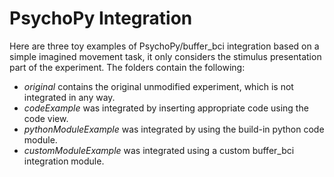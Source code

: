 PsychoPy Integration
====================

Here are three toy examples of PsychoPy/buffer_bci integration based on a simple imagined movement task, it only considers the stimulus presentation part of the experiment. The folders contain the following:

* *original* contains the original unmodified experiment, which is not integrated in any way.
* *codeExample* was integrated by inserting appropriate code using the code view.
* *pythonModuleExample* was integrated by using the build-in python code module.
* *customModuleExample* was integrated using a custom buffer_bci integration module.